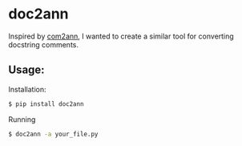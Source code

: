 # doc2ann

Inspired by [com2ann](https://github.com/ilevkivskyi/com2ann), I wanted to create a similar tool for converting docstring comments.


## Usage:

Installation:
```bash
$ pip install doc2ann
```
Running

```bash
$ doc2ann -a your_file.py
```
